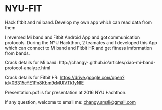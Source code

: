 # NYU-FIT
Hack fitbit and mi band. Develop my own app which can read data from them

I reversed Mi band and Fitbit Android App and got communication protocols.
During the NYU Hackthon, 2 teamates and I developed this App which can connect to Mi band and Fitbit HR and get fitness imformation from bands.

Crack details for Mi band: http://changy-.github.io/articles/xiao-mi-band-protocol-analyze.html

Crack details for Fitbit HR: https://drive.google.com/open?id=0B315cYE1Pn8Kbm9xMUlVTk1yNlE

Presentation.pdf is for presentation at 2016 NYU Hachthon.

If any question, welcome to email me: changy.smali@gmail.com
